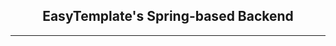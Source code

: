 
<picture>
  <source media="(prefers-color-scheme: dark)" srcset="https://github.com/adriamilan-bootcamp/EasyTemplates-Backend/raw/main/res/logo_dark.png">
  <source media="(prefers-color-scheme: light)" srcset="https://github.com/adriamilan-bootcamp/EasyTemplates-Backend/res/logo_light.png">
  
</picture>


<h2 align="center">EasyTemplate's Spring-based Backend</h2>

---
